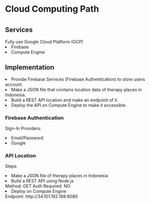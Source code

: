 <h1>Cloud Computing Path<h1>

<h2>Services</h2>
Fully use Google Cloud Platform (GCP)
  <li>Firebase</li>
  <li>Compute Engine</li>
  
<h2>Implementation</h2>
  <li>Provide Firebase Services (Firebase Authentication) to store users account.</li>
  <li>Make a JSON file that contains location data of therapy places in Indonesia.</li>
  <li>Build a REST API location and make an endpoint of it.</li>
  <li>Deploy the API on Compute Engine to make it accessible.</li>
  
  <h3>Firebase Authentication</h3>
  <p>
  Sign-In Providers:
    <li>Email/Password</li>
    <li>Google</li>
  </p>
  
  <h3>API Location</h3>
  <p>
    Steps
    <li>Make a JSON file of therapy places in Indonesia</li>
    <li>Build a REST API using Node.js</li>
    Method: GET
    Auth Required: NO
    <li>Deploy on Compute Engine</li>
    Endpoint: http://34.101.192.188:8080
  </p>
